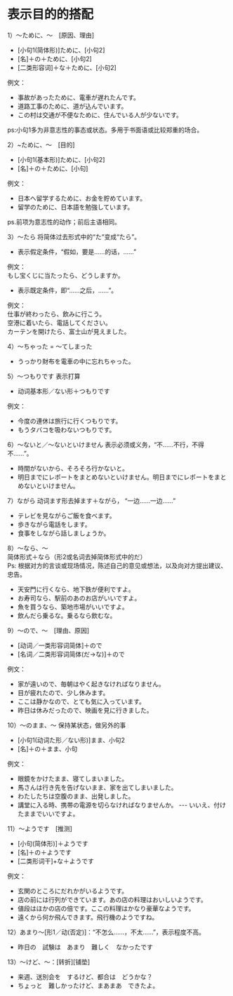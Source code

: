表示目的的搭配
==========
1）～ために、～　[原因、理由]
+ [小句1(简体形)]ために、[小句2] 
+ [名]＋の＋ために、[小句2] 
+ [二类形容词]＋な＋ために、[小句2] 

例文：
+ 事故があったために、電車が遅れたんです。
+ 道路工事のために、道が込んでいます。
+ この村は交通が不便なために、住んでいる人が少ないです。

ps:小句1多为非意志性的事态或状态。多用于书面语或比较郑重的场合。

2）~ために、～　[目的]
+ [小句1(基本形)]ために、[小句2]
+ [名]＋の＋ために、[小句] 

例文：
+ 日本へ留学するために、お金を貯めています。
+ 留学のために、日本語を勉強しています。

ps.前项为意志性的动作；前后主语相同。

3）～たら 将简体过去形式中的“た”变成“たら”。
+ 表示假定条件，“假如，要是……的话，……”

例文：  
もし宝くじに当たったら、どうしますか。

+ 表示既定条件，即“……之后，……”。

例文：  
仕事が終わったら、飲みに行こう。  
空港に着いたら、電話してください。  
カーテンを開けたら、富士山が見えました。

4）～ちゃった = ～てしまった
+ うっかり財布を電車の中に忘れちゃった。

5）～つもりです 表示打算
+ 动词基本形／ない形＋つもりです

例文：
+ 今度の連休は旅行に行くつもりです。
+ もうタバコを吸わないつもりです。

6）～ないと／～ないといけません 表示必须或义务，“不……不行，不得不……”。
+ 時間がないから、そろそろ行かないと。
+ 明日までにレポートをまとめないといけません。明日までにレポートをまとめないといけません。

7）ながら 动词ます形去掉ます＋ながら， “一边……一边……” 
+ テレビを見ながらご飯を食べます。
+ 歩きながら電話をします。
+ 食事をしながら話しましょうか。

8）～なら、～  
简体形式＋なら（形2或名词去掉简体形式中的だ）  
Ps: 根据对方的言谈或现场情况，陈述自己的意见或想法，以及向对方提出建议、
    忠告。
+ 天安門に行くなら、地下鉄が便利ですよ。
+ お寿司なら、駅前のあのお店がいいですよ。
+ 魚を買うなら、築地市場がいいですよ。
+ 飲んだら乗るな。乗るなら飲むな。

9）～ので、～　[理由、原因]
+ [动词／一类形容词简体]＋ので
+ [名词／二类形容词简体(だ→な)]＋ので

例文：
+ 家が遠いので、毎朝はやく起きなければなりません。
+ 目が疲れたので、少し休みます。
+ ここは静かなので、とても気に入っています。
+ 昨日は休みだったので、映画を見に行きました。

10）～のまま、～ 保持某状态，做另外的事
+ [小句1(动词た形／ない形)]まま、小句2
+ [名]＋の＋まま、小句

例文：
+ 眼鏡をかけたまま、寝てしまいました。
+ 馬さんは行き先を告げないまま、家を出てしまいました。
+ わたしたちは空腹のまま、出発しました。
+ 講堂に入る時、携帯の電源を切らなければなりませんか。 --- いいえ、付けたままでいいですよ。

11）～ようです　[推测]
+ [小句(简体形)]＋ようです   
+ [名]＋の＋ようです
+ [二类形词干]+な＋ようです

例文：
+ 玄関のところにだれかがいるようです。
+ 店の前には行列ができています。あの店の料理はおいしいようです。
+ 値段はほかの店の倍です。ここの料理はかなり豪華なようです。
+ 遠くから何か飛んできます。飛行機のようですね。

12）あまり～[形1／动(否定)]：“不怎么……，不太……”，表示程度不高。
+ 昨日の　試験は　あまり　難しく　なかったです

13）～けど、～：[转折][铺垫]
+ 来週、送別会を　するけど、都合は　どうかな？
+ ちょっと　難しかったけど、まあまあ　できたよ。


